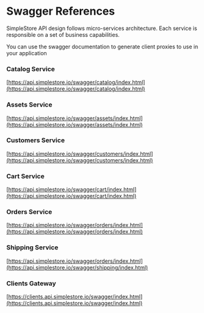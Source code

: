 # Swagger References

SimpleStore API design follows micro-services architecture. Each service is responsible on a set of business capabilities. 

You can use the swagger documentation to generate client proxies to use in your application

### Catalog Service

[https://api.simplestore.io/swagger/catalog/index.html](https://api.simplestore.io/swagger/catalog/index.html)

### Assets Service

[https://api.simplestore.io/swagger/assets/index.html](https://api.simplestore.io/swagger/assets/index.html)

### Customers Service

[https://api.simplestore.io/swagger/customers/index.html](https://api.simplestore.io/swagger/customers/index.html)

### Cart Service 

[https://api.simplestore.io/swagger/cart/index.html](https://api.simplestore.io/swagger/cart/index.html)

### Orders Service 

[https://api.simplestore.io/swagger/orders/index.html](https://api.simplestore.io/swagger/orders/index.html)

### Shipping Service 

[https://api.simplestore.io/swagger/orders/index.html](https://api.simplestore.io/swagger/shipping/index.html)

### Clients Gateway

[https://clients.api.simplestore.io/swagger/index.html](https://clients.api.simplestore.io/swagger/index.html)

